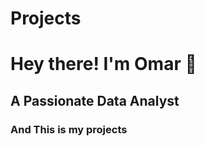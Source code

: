 # Projects
<h1> Hey there! I'm Omar 👋 </h1>
<h2> A Passionate Data Analyst </h2>
<h3> And This is my projects </h3>
